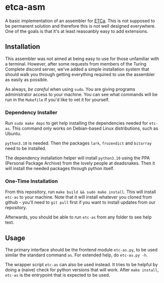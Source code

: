 # etca-asm

A basic implementation of an assembler for [ETCa](https://github.com/ETC-A/etca-spec). 
This is not supposed to be permanent solution and therefore this is not well designed everywhere. 
One of the goals is that it's at least reasoanbly easy to add extensions.

## Installation

This assembler was not aimed at being easy to use for those unfamiliar with a terminal. However, after some
requests from members of the Turing Complete discord server, we've added a simple installation system
that should walk you through getting everything required to use the assembler as easily as possible.

As always, _be careful_ when using `sudo`. You are giving programs administrator access to your machine.
You can see what commands will be run in the `Makefile` if you'd like to vet it for yourself.

### Dependency Installer

Run `sudo make deps` to get help installing the dependencies needed for `etc-as`. This command only works on
Debian-based Linux distributions, such as Ubuntu.

`python3.10` is needed. Then the packages `lark`, `frozendict` and `bitarray` need to be installed.

The dependency installation helper will install `python3.10` using the PPA (Personal Package Archive)
from the lovely people at deadsnakes. Then it will install the needed packages through python itself.

### One-Time Installation

From this repository, run `make build && sudo make install`.
This will install `etc-as` to your machine. Note that it will install whatever you cloned from github -
you'll need to `git pull` first if you want to install updates from our repository.

Afterwards, you should be able to run `etc-as` from any folder to see help text.

## Usage

The primary interface should be the frontend module `etc-as.py`, to be used similar the standard command `as`. For extended help, do `etc-as.py -h`.

The wrapper script `etc-as` can also be used instead. It tries to be helpful by doing a (naive) check for python versions that will work. After
`make install`, `etc-as` is the entrypoint that is expected to be used.

